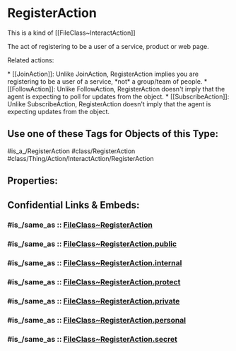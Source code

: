 ﻿---
excludes: 
extends: FileClass~Thing/FileClass~Action/FileClass~InteractAction
fields: []
icon: link-2
limit: 9
mapWithTag: true
tagNames:
- class/RegisterAction
- class/Thing/Action/InteractAction/RegisterAction
- is_a_/RegisterAction
- schema-org/RegisterAction
tags:
- class/FileClass
- class/RegisterAction
- is_a_/RegisterAction
- class/Thing/Action/InteractAction/RegisterAction
version: 2.0
---

# RegisterAction
This is a kind of [[FileClass~InteractAction]]

The act of registering to be a user of a service, product or web page.

Related actions:

\* [[JoinAction]]: Unlike JoinAction, RegisterAction implies you are registering to be a user of a service, \*not\* a group/team of people.
\* [[FollowAction]]: Unlike FollowAction, RegisterAction doesn't imply that the agent is expecting to poll for updates from the object.
\* [[SubscribeAction]]: Unlike SubscribeAction, RegisterAction doesn't imply that the agent is expecting updates from the object.


## Use one of these Tags for Objects of this Type:

#is_a_/RegisterAction
#class/RegisterAction
#class/Thing/Action/InteractAction/RegisterAction

## Properties:


## Confidential Links & Embeds: 

### #is_/same_as :: [FileClass~RegisterAction](/_Standards/fileClass/FileClass~Thing/FileClass~Action/FileClass~InteractAction/FileClass~RegisterAction.md) 

### #is_/same_as :: [FileClass~RegisterAction.public](/_public/fileClass/FileClass~Thing/FileClass~Action/FileClass~InteractAction/FileClass~RegisterAction.public.md) 

### #is_/same_as :: [FileClass~RegisterAction.internal](/_internal/fileClass/FileClass~Thing/FileClass~Action/FileClass~InteractAction/FileClass~RegisterAction.internal.md) 

### #is_/same_as :: [FileClass~RegisterAction.protect](/_protect/fileClass/FileClass~Thing/FileClass~Action/FileClass~InteractAction/FileClass~RegisterAction.protect.md) 

### #is_/same_as :: [FileClass~RegisterAction.private](/_private/fileClass/FileClass~Thing/FileClass~Action/FileClass~InteractAction/FileClass~RegisterAction.private.md) 

### #is_/same_as :: [FileClass~RegisterAction.personal](/_personal/fileClass/FileClass~Thing/FileClass~Action/FileClass~InteractAction/FileClass~RegisterAction.personal.md) 

### #is_/same_as :: [FileClass~RegisterAction.secret](/_secret/fileClass/FileClass~Thing/FileClass~Action/FileClass~InteractAction/FileClass~RegisterAction.secret.md)

